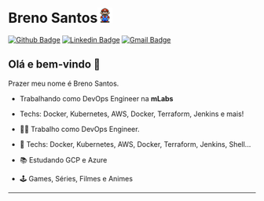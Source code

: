 # Breno Santos<img src="https://github.com/brenohbsantos/brenohbsantos/blob/master/assets/Mario_Hello_Big.gif" width="30px">

[![Github Badge](https://img.shields.io/badge/-Github-000?style=flat-square&logo=Github&logoColor=white&link=https://github.com/lucasgdb)](https://github.com/brenohbsantos)
[![Linkedin Badge](https://img.shields.io/badge/-LinkedIn-blue?style=flat-square&logo=Linkedin&logoColor=white&link=https://www.linkedin.com/in/lucas-bittencourt/)](https://www.linkedin.com/in/breno-santosdevops/)
[![Gmail Badge](https://img.shields.io/badge/-Gmail-c14438?style=flat-square&logo=Gmail&logoColor=white&link=mailto:lucasgdbittencourt@gmail.com)](mailto:breno.santosjc@gmail.com)

## Olá e bem-vindo 👋

Prazer meu nome é Breno Santos.

- Trabalhando como DevOps Engineer na **mLabs**
- Techs: Docker, Kubernetes, AWS, Docker, Terraform, Jenkins e mais!

- :man_technologist: Trabalho como DevOps Engineer.
- :blue_heart: Techs: Docker, Kubernetes, AWS, Docker, Terraform, Jenkins, Shell...
- :books: Estudando GCP e Azure
- :joystick: Games, Séries, Filmes e Animes
---
